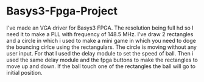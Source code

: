 # Basys3-Fpga-Project
I've made an VGA driver for Basys3 FPGA. The resolution being full hd so I need it to make a PLL with frequency of 148.5 MHz. I've draw 2 rectangles and a circle in which i used to make a mini game in which you need to doge the bouncing cirlce using the rectangulars. The circle is moving without any user input. For that I used the delay module to set the speed of ball. Then i used the same delay module and the fpga buttons to make the rectangles to move up and down. If the ball touch one of the rectangles the ball  will go to initial position.
